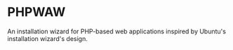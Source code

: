 # PHPWAW
An installation wizard for PHP-based web applications inspired by Ubuntu's installation wizard's design.
